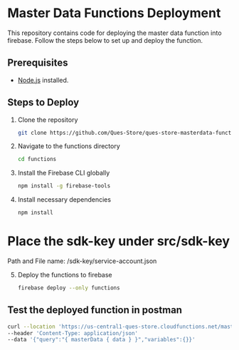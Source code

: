 # Master Data Functions Deployment

This repository contains code for deploying the master data function into firebase. Follow the steps below to set up and deploy the function.

## Prerequisites

- [Node.js](https://nodejs.org/) installed.

## Steps to Deploy

1. Clone the repository
   ```bash
   git clone https://github.com/Ques-Store/ques-store-masterdata-function.git

2. Navigate to the functions directory
   ```bash
   cd functions

3. Install the Firebase CLI globally
   ```bash
   npm install -g firebase-tools

4. Install necessary dependencies
   ```bash
   npm install
   
# Place the sdk-key under src/sdk-key
   Path and File name: /sdk-key/service-account.json

5. Deploy the functions to firebase
   ```bash
   firebase deploy --only functions

## Test the deployed function in postman
   ```bash
   curl --location 'https://us-central1-ques-store.cloudfunctions.net/masterdataApi/graphql'
   --header 'Content-Type: application/json'
   --data '{"query":"{ masterData { data } }","variables":{}}'

